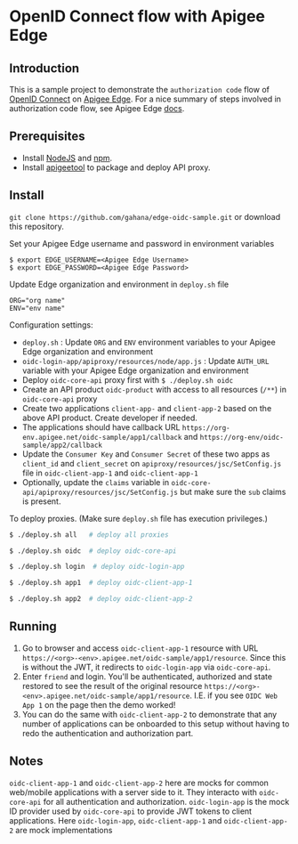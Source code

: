 # OpenID Connect flow with Apigee Edge

## Introduction
This is a sample project to demonstrate the `authorization code` flow of [OpenID Connect](http://openid.net/specs/openid-connect-core-1_0.html) on [Apigee Edge](https://apigee.com/api-management). For a nice summary of steps involved in authorization code flow, see Apigee Edge [docs](http://docs.apigee.com/api-services/content/oauth-v2-policy-authorization-code-grant-type#flowdiagram).

## Prerequisites
- Install [NodeJS](https://nodejs.org/en/download/) and [npm](https://www.npmjs.com/).
- Install [apigeetool](https://github.com/apigee/apigeetool-node) to package and deploy API proxy.

## Install
`git clone https://github.com/gahana/edge-oidc-sample.git` or download this repository.

Set your Apigee Edge username and password in environment variables

```
$ export EDGE_USERNAME=<Apigee Edge Username>
$ export EDGE_PASSWORD=<Apigee Edge Password>
```

Update Edge organization and environment in `deploy.sh` file

```
ORG="org name"
ENV="env name"
```

Configuration settings:
- `deploy.sh` : Update `ORG` and `ENV` environment variables to your Apigee Edge organization and environment
- `oidc-login-app/apiproxy/resources/node/app.js` : Update `AUTH_URL` variable with your Apigee Edge organization and environment
- Deploy `oidc-core-api` proxy first with `$ ./deploy.sh oidc`
- Create an API product `oidc-product` with access to all resources (`/**`) in `oidc-core-api` proxy
- Create two applications `client-app-` and `client-app-2` based on the above API product. Create developer if needed.
- The applications should have callback URL `https://org-env.apigee.net/oidc-sample/app1/callback` and `https://org-env/oidc-sample/app2/callback`
- Update the `Consumer Key` and `Consumer Secret` of these two apps as `client_id` and `client_secret` on `apiproxy/resources/jsc/SetConfig.js` file in `oidc-client-app-1` and `oidc-client-app-1`
- Optionally, update the `claims` variable in `oidc-core-api/apiproxy/resources/jsc/SetConfig.js` but make sure the `sub` claims is present.

To deploy proxies. (Make sure `deploy.sh` file has execution privileges.)

```bash
$ ./deploy.sh all	# deploy all proxies

$ ./deploy.sh oidc  # deploy oidc-core-api

$ ./deploy.sh login  # deploy oidc-login-app

$ ./deploy.sh app1  # deploy oidc-client-app-1

$ ./deploy.sh app2  # deploy oidc-client-app-2
```

## Running
1. Go to browser and access `oidc-client-app-1` resource with URL `https://<org>-<env>.apigee.net/oidc-sample/app1/resource`. Since this is without the JWT, it redirects to `oidc-login-app` via `oidc-core-api`.
2. Enter `friend` and login. You'll be authenticated, authorized and state restored to see the result of the original resource `https://<org>-<env>.apigee.net/oidc-sample/app1/resource`. I.E. if you see `OIDC Web App 1` on the page then the demo worked!
3. You can do the same with `oidc-client-app-2` to demonstrate that any number of applications can be onboarded to this setup without having to redo the authentication and authorization part.

## Notes
`oidc-client-app-1` and `oidc-client-app-2` here are mocks for common web/mobile applications with a server side to it. They interacto with `oidc-core-api` for all authentication and authorization. `oidc-login-app` is the mock ID provider used by `oidc-core-api` to provide JWT tokens to client applications.
Here `oidc-login-app`, `oidc-client-app-1` and `oidc-client-app-2` are mock implementations 

